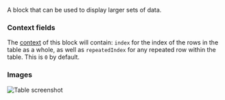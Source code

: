 A block that can be used to display larger sets of data.

### Context fields

The [context](https://appsemble.app/docs/remapper/data#context) of this block will contain: `index`
for the index of the rows in the table as a whole, as well as `repeatedIndex` for any repeated row
within the table. This is `0` by default.

### Images

![Table screenshot](https://gitlab.com/appsemble/appsemble/-/raw/0.27.12/config/assets/table.png)
